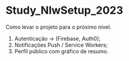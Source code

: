 # Study_NlwSetup_2023

Como levar o projeto para o próximo nível.

1. Autenticação -> (Firebase, Auth0);
2. Notificações Push / Service Workers;
3. Perfil público com gráfico de resumo.

